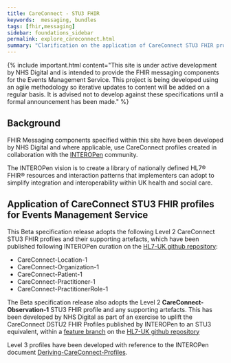 ```yaml
---
title: CareConnect - STU3 FHIR 
keywords:  messaging, bundles
tags: [fhir,messaging]
sidebar: foundations_sidebar
permalink: explore_careconnect.html
summary: "Clarification on the application of CareConnect STU3 FHIR profiles for Events Management Service (EMS) event messages"
---
```


{% include important.html content="This site is under active development by NHS Digital and is intended to provide the FHIR messaging components for the Events Management Service. This project is being developed using an agile methodology so iterative updates to content will be added on a regular basis. It is advised not to develop against these specifications until a formal announcement has been made." %}

## Background ##
FHIR Messaging components specified within this site have been developed by NHS Digital and where applicable, use CareConnect profiles created in collaboration with the [INTEROPen](http://interopen.org) community. 

The INTEROPen vision is to create a library of nationally defined HL7® FHIR® resources and interaction patterns that implementers can adopt to simplify integration and interoperability within UK health and social care.

## Application of CareConnect STU3 FHIR profiles for Events Management Service ##

This Beta specification release adopts the following Level 2 CareConnect STU3 FHIR profiles and their supporting artefacts, which have been published following INTEROPen curation on the [HL7-UK github repository](https://github.com/HL7-UK/CareConnect-profiles-STU3/):

- CareConnect-Location-1
- CareConnect-Organization-1
- CareConnect-Patient-1
- CareConnect-Practitioner-1
- CareConnect-PractitionerRole-1


The Beta specification release also adopts the Level 2 **CareConnect-Observation-1** STU3 FHIR profile and any supporting artefacts. This has been developed by NHS Digital as part of an exercise to uplift the CareConnect DSTU2 FHIR Profiles published by INTEROPen to an STU3 equivalent, within a [feature branch](https://github.com/HL7-UK/CareConnect-profiles/tree/feature/interopen) on the [HL7-UK github repository](https://github.com/HL7-UK/CareConnect-profiles-STU3)

Level 3 profiles have been developed with reference to the INTEROPen document [Deriving-CareConnect-Profiles](https://docs.google.com/document/d/1Fe6_w78BiNKwAnmsJi0-oQe7TRc2VpFqUQGpdpbkn7s/edit#heading=h.v4n7w91x36ud).






